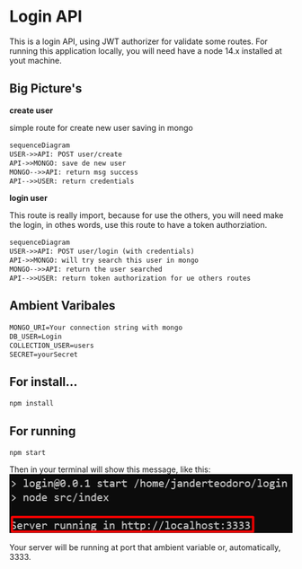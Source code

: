 # Login API

This is a login API, using JWT authorizer for validate some routes. For running this application locally, you will need have a node 14.x installed at yout machine.


## Big Picture's

**create user**

simple route for create new user saving in mongo
```mermaid
sequenceDiagram
USER->>API: POST user/create
API->>MONGO: save de new user
MONGO-->>API: return msg success
API-->>USER: return credentials
```

**login user**

This route is really import, because for use the others, you will need make the login, in othes words, use this route to have a token authorziation.
```mermaid
sequenceDiagram
USER->>API: POST user/login (with credentials)
API->>MONGO: will try search this user in mongo
MONGO-->>API: return the user searched
API-->>USER: return token authorization for ue others routes
```

## Ambient Varibales
```
MONGO_URI=Your connection string with mongo
DB_USER=Login
COLLECTION_USER=users
SECRET=yourSecret
```

## For install... 
```
npm install
```

## For running
```
npm start
```
Then in your terminal will show this message, like this:
![](./src/docs/Screenshot_1.png)

Your server will be running at port that ambient variable or, automatically, 3333.
